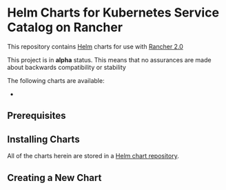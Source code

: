 # Helm Charts for Kubernetes Service Catalog on Rancher

This repository contains [Helm](https://helm.sh/) charts for use with [Rancher 2.0](https://rancher.com/docs/rancher/v2.x/en/concepts/catalogs/)

This project is in **alpha** status. This means that no assurances are made about backwards compatibility or stability

The following charts are available:

- 

## Prerequisites

## Installing Charts

All of the charts herein are stored in a
[Helm chart repository](https://github.com/kubernetes/helm/blob/master/docs/chart_repository.md).

## Creating a New Chart
